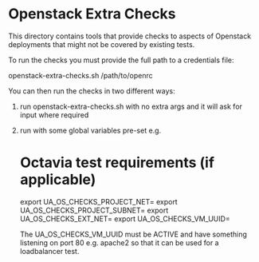 # Openstack Extra Checks

This directory contains tools that provide checks to aspects of Openstack
deployments that might not be covered by existing tests.

To run the checks you must provide the full path to a credentials file:

   openstack-extra-checks.sh /path/to/openrc

You can then run the checks in two different ways:

1. run openstack-extra-checks.sh with no extra args and it will ask for input where required

2. run with some global variables pre-set e.g.

    # Octavia test requirements (if applicable)
    export UA_OS_CHECKS_PROJECT_NET=<tenant network name or uuid>
    export UA_OS_CHECKS_PROJECT_SUBNET=<tenant subnet name or uuid>
    export UA_OS_CHECKS_EXT_NET=<external net name or uuid>
    export UA_OS_CHECKS_VM_UUID=<vm uuid>

    The UA_OS_CHECKS_VM_UUID must be ACTIVE and have something listening on port 80 e.g.
    apache2 so that it can be used for a loadbalancer test.

